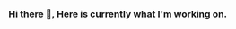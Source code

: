 ### Hi there 👋, Here is currently what I'm working on.

<!--
**Adityaavijay/Adityaavijay** is a ✨ _special_ ✨ repository because its `README.md` (this file) appears on your GitHub profile.

Here are some ideas to get you started:

- 🔭 I’m currently working on ... SQL and .NET 
- 🌱 I’m currently learning ... Angular
- 👯 I’m looking to collaborate on ... Angular
- 🤔 I’m looking for help with ... AWS
- 💬 Ask me about ... Anything
- 📫 How to reach me: ... [Twitter] OSM_ElecAD @ElecAD1
- 😄 Pronouns: ... He/Him
- ⚡ Fun fact: ... Living life on an edge!
-->
